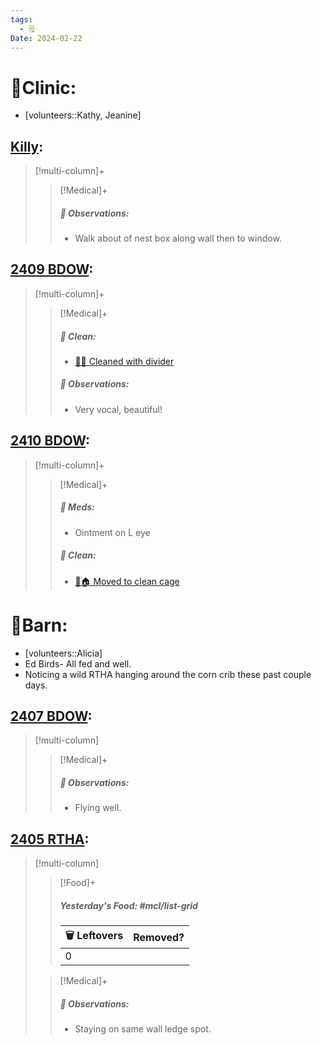 ```yaml
---
tags:
  - 🗒️
Date: 2024-02-22
---
```


# 🏥Clinic:
- [volunteers::Kathy, Jeanine]

## [Killy](../RARE%20Birds/Ed%20Birds/Killy.md):
> [!multi-column]+
>> [!Medical]+
>> ##### 🔭 Observations:
>> - Walk about of nest box along wall then to window.

## [2409 BDOW](../RARE%20Birds/2409%20BDOW.md):
> [!multi-column]+
>> [!Medical]+
>>##### 🫧 Clean:
>> - [🧼➗ Cleaned with divider](../Admin/Codes/Cleaned%20with%20divider.md)
>>
>> ##### 🔭 Observations:
>> - Very vocal, beautiful!

## [2410 BDOW](../RARE%20Birds/2410%20BDOW.md):
> [!multi-column]+
>
>> [!Medical]+
>> ##### 💊 Meds:
>> - Ointment on L eye
>>
>>##### 🫧 Clean:
>> - [🧼🏠 Moved to clean cage](../Admin/Codes/Moved%20to%20clean%20cage.md)
>>

# 🏡Barn:
- [volunteers::Alicia]
- Ed Birds- All fed and well.
- Noticing a wild RTHA hanging around the corn crib these past couple days.

## [2407 BDOW](../RARE%20Birds/2407%20BDOW.md):
> [!multi-column]
>
>> [!Medical]+
>> ##### 🔭 Observations:
>> - Flying well.

## [2405 RTHA](../RARE%20Birds/2405%20RTHA.md):
> [!multi-column]
>
>> [!Food]+
>> ##### Yesterday's Food: #mcl/list-grid
>> |🗑️ Leftovers| Removed?
>> |---|---|
>>|0|
>
>> [!Medical]+
>> ##### 🔭 Observations:
>> - Staying on same wall ledge spot.

